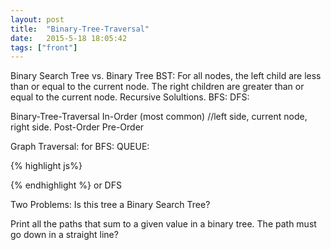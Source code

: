 ```yaml
---
layout: post
title:  "Binary-Tree-Traversal"
date:   2015-5-18 18:05:42
tags: ["front"]
---
```

Binary Search Tree vs. Binary Tree
  BST: For all nodes, the left child are less than or equal to the current node. The right children are greater than or equal to the current node.
Recursive Solultions.
  BFS:
  DFS:


Binary-Tree-Traversal
  In-Order (most common)
    //left side, current node, right side.
  Post-Order
  Pre-Order

Graph Traversal:
  for BFS: QUEUE:

{% highlight js%}

{% endhighlight %}
   or DFS

Two Problems:
Is this tree a Binary Search Tree?

Print all the paths that sum to a given value in a binary tree. The path must go down in a straight line?
